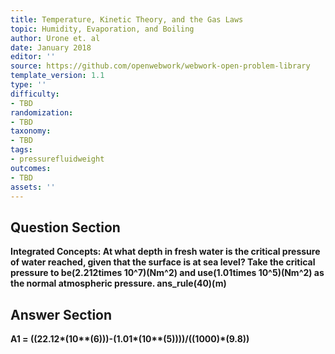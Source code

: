 ```yaml
---
title: Temperature, Kinetic Theory, and the Gas Laws
topic: Humidity, Evaporation, and Boiling
author: Urone et. al
date: January 2018
editor: ''
source: https://github.com/openwebwork/webwork-open-problem-library
template_version: 1.1
type: ''
difficulty:
- TBD
randomization:
- TBD
taxonomy:
- TBD
tags:
- pressurefluidweight
outcomes:
- TBD
assets: ''
---
```


## Question Section 

<b>
<b>Integrated Concepts:<b> At what depth in fresh water is the critical pressure of water reached, given that the surface is at sea level? Take the critical pressure to be(2.212times 10^7)(Nm^2) and use(1.01times 10^5)(Nm^2) as the normal atmospheric pressure.
ans_rule(40)(m)



## Answer Section

A1 = ((22.12*(10**(6)))-(1.01*(10**(5))))/((1000)*(9.8))